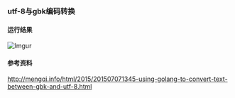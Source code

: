 ### utf-8与gbk编码转换

#### 运行结果
![Imgur](https://i.imgur.com/XrGGsXM.png)

#### 参考资料
http://mengqi.info/html/2015/201507071345-using-golang-to-convert-text-between-gbk-and-utf-8.html